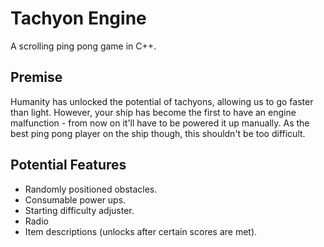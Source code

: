 # Tachyon Engine
A scrolling ping pong game in C++.

## Premise
Humanity has unlocked the potential of tachyons, allowing us to go faster than light. However, your ship has become the first to have an engine malfunction - from now on it'll have to be powered it up manually. As the best ping pong player on the ship though, this shouldn't be too difficult.

## Potential Features
- Randomly positioned obstacles.
- Consumable power ups.
- Starting difficulty adjuster.
- Radio
- Item descriptions (unlocks after certain scores are met).
